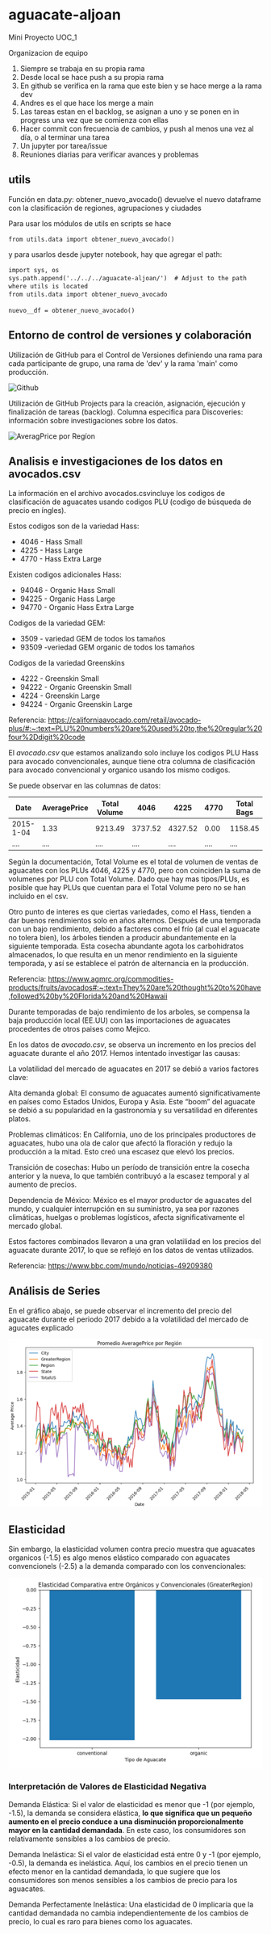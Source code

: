 # aguacate-aljoan
Mini Proyecto UOC_1

Organizacion de equipo

1. Siempre se trabaja en su propia rama
2. Desde local se hace push a su propia rama
3. En github se verifica en la rama que este bien y se hace merge a la rama dev
4. Andres es el que hace los merge a main
5. Las tareas estan en el backlog, se asignan a uno y se ponen en in progress una vez que se comienza con ellas
6. Hacer commit con frecuencia de cambios, y push al menos una vez al día, o al terminar una tarea
7. Un jupyter por tarea/issue
8. Reuniones diarias para verificar avances y problemas

## utils

Función en data.py: obtener_nuevo_avocado() devuelve el nuevo dataframe con la clasificación de regiones, agrupaciones y ciudades

Para usar los módulos de utils en scripts se hace 
```
from utils.data import obtener_nuevo_avocado()
```
y para usarlos desde jupyter notebook, hay que agregar el path:

```
import sys, os
sys.path.append('../../../aguacate-aljoan/')  # Adjust to the path where utils is located
from utils.data import obtener_nuevo_avocado

nuevo__df = obtener_nuevo_avocado()
```
## Entorno de control de versiones y colaboración

Utilización de GitHub para el Control de Versiones definiendo una rama para cada participante de grupo, una rama de 'dev' y la rama 'main' como producción.

![Github](figures/GitHubbranch.png)


Utilización de GitHub Projects para la creación, asignación, ejecución y finalización de tareas (backlog). Columna especifica para Discoveries: información sobre investigaciones sobre los datos.

![AveragPrice por Regíon](figures/GitHubproject.png)


## Analisis e investigaciones de los datos en avocados.csv

La información en el archivo avocados.csvincluye los codigos de clasificación de aguacates usando codigos PLU (codigo de búsqueda de precio en íngles).

Estos codigos son de la variedad Hass:

- 4046 - Hass Small
- 4225 - Hass Large
- 4770 - Hass Extra Large

Existen codigos adicionales Hass:

- 94046 - Organic Hass Small
- 94225 - Organic Hass Large
- 94770 - Organic Hass Extra Large

Codigos de la variedad GEM:

- 3509 - variedad GEM de todos los tamaños
- 93509 -veriedad GEM organic de todos los tamaños

Codigos de la variedad Greenskins

- 4222 - Greenskin Small
- 94222 - Organic Greenskin Small
- 4224 - Greenskin Large
- 94224 - Organic Greenskin Large

Referencia:
<https://californiaavocado.com/retail/avocado-plus/#:~:text=PLU%20numbers%20are%20used%20to,the%20regular%20four%2Ddigit%20code>

El *avocado.csv* que estamos analizando solo incluye los codigos PLU Hass para avocado convencionales, aunque tiene otra columna de clasificación para avocado convencional y organico usando los mismo codigos.

Se puede observar en las columnas de datos:

|Date|AveragePrice|Total Volume|4046|4225|4770|Total Bags|Small Bags|Large Bags|XLarge Bags|type|year|region|region_type|
|-----|-----|-----|-----|-----|-----|-----|-----|-----|-----|-----|-----|-----|-----|
|2015-1-04|1.33|9213.49|3737.52|4327.52|0.00|1158.45|1158.45|0.00|0.0|organic|20150|Sacramento|City|
|....|....|....|....|....|....|....|....|....|....|....|....|....|....|

Según la documentación, Total Volume es el total de volumen de ventas de aguacates con los PLUs 4046, 4225 y 4770, pero con coinciden la suma de volumenes por PLU con Total Volume. Dado que hay mas tipos/PLUs, es posible que hay PLUs que cuentan para el Total Volume pero no se han incluido en el csv.

Otro punto de interes es que ciertas variedades, como el Hass, tienden a dar buenos rendimientos solo en años alternos. Después de una temporada con un bajo rendimiento, debido a factores como el frío (al cual el aguacate no tolera bien), los árboles tienden a producir abundantemente en la siguiente temporada. Esta cosecha abundante agota los carbohidratos almacenados, lo que resulta en un menor rendimiento en la siguiente temporada, y así se establece el patrón de alternancia en la producción.

Referencia:
<https://www.agmrc.org/commodities-products/fruits/avocados#:~:text=They%20are%20thought%20to%20have,followed%20by%20Florida%20and%20Hawaii>

Durante temporadas de bajo rendimiento de los arboles, se compensa la baja producción local (EE.UU) con las importaciones de aguacates procedentes de otros paises como Mejico.

En los datos de *avocado.csv*, se observa un incremento en los precios del aguacate durante el año 2017. Hemos intentado investigar las causas:

La volatilidad del mercado de aguacates en 2017 se debió a varios factores clave:

Alta demanda global: El consumo de aguacates aumentó significativamente en países como Estados Unidos, Europa y Asia.
Este “boom” del aguacate se debió a su popularidad en la gastronomía y su versatilidad en diferentes platos.

Problemas climáticos: En California, uno de los principales productores de aguacates, hubo una ola de calor que afectó la floración y redujo la producción a la mitad. Esto creó una escasez que elevó los precios.

Transición de cosechas: Hubo un período de transición entre la cosecha anterior y la nueva, lo que también contribuyó a la escasez temporal y al aumento de precios.

Dependencia de México: México es el mayor productor de aguacates del mundo, y cualquier interrupción en su suministro, ya sea por razones climáticas, huelgas o problemas logísticos, afecta significativamente el mercado global.

Estos factores combinados llevaron a una gran volatilidad en los precios del aguacate durante 2017, lo que se reflejó en los datos de ventas utilizados.

Referencia: <https://www.bbc.com/mundo/noticias-49209380>

## Análisis de Series

En el gráfico abajo, se puede observar el incremento del precio del aguacate durante el periodo 2017 debido a la volatilidad del mercado de agucates explicado

![AveragPrice por Regíon](figures/promediaAvgPriceporregion.png)

## Elasticidad

Sin embargo, la elasticidad volumen contra precio muestra que aguacates organicos (-1.5) es algo menos elástico comparado con aguacates convencionels (-2.5) a la demanda comparado con los convencionales:

![Elasticidad Volumen vs Precio](figures/ElasticidadcompOrgvsConv-GreaterRegion.png)

### Interpretación de Valores de Elasticidad Negativa

Demanda Elástica: Si el valor de elasticidad es menor que -1 (por ejemplo, -1.5), la demanda se considera elástica, **lo que significa que un pequeño aumento en el precio conduce a una disminución proporcionalmente mayor en la cantidad demandada**. En este caso, los consumidores son relativamente sensibles a los cambios de precio.

Demanda Inelástica: Si el valor de elasticidad está entre 0 y -1 (por ejemplo, -0.5), la demanda es inelástica. Aquí, los cambios en el precio tienen un efecto menor en la cantidad demandada, lo que sugiere que los consumidores son menos sensibles a los cambios de precio para los aguacates.

Demanda Perfectamente Inelástica: Una elasticidad de 0 implicaría que la cantidad demandada no cambia independientemente de los cambios de precio, lo cual es raro para bienes como los aguacates.


